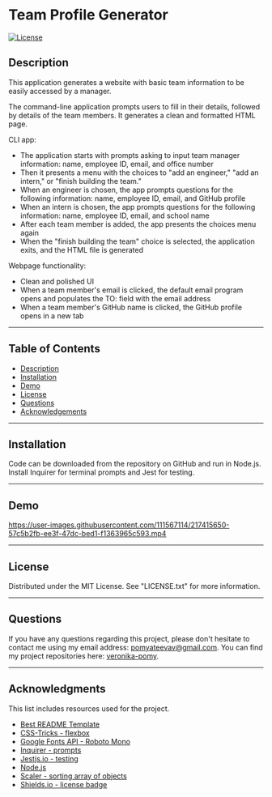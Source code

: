 # Team Profile Generator 

<!-- License Badge -->
[![License][license-shield]][license-url]

## Description

This application generates a website with basic team information to be easily accessed by a manager. 

The command-line application prompts users to fill in their details, followed by details of the team members. It generates a clean and formatted HTML page.

CLI app:

- The application starts with prompts asking to input team manager information: name, employee ID, email, and office number
- Then it presents a menu with the choices to "add an engineer," "add an intern," or "finish building the team."
- When an engineer is chosen, the app prompts questions for the following information: name, employee ID, email, and GitHub profile
- When an intern is chosen, the app prompts questions for the following information: name, employee ID, email, and school name
- After each team member is added, the app presents the choices menu again
- When the "finish building the team" choice is selected, the application exits, and the HTML file is generated 

Webpage functionality: 

- Clean and polished UI
- When a team member's email is clicked, the default email program opens and populates the TO: field with the email address
- When a team member's GitHub name is clicked, the GitHub profile opens in a new tab

---

## Table of Contents

  <ul>
    <li>
      <a href="#description">Description</a>
    </li>
    <li>
      <a href="#installation">Installation</a>
    </li>
    <li>
      <a href="#demo">Demo</a>
    </li>
    <li>
        <a href="#license">License</a>
    </li>
    <li>
        <a href="#questions">Questions</a>
    </li>
    <li>
        <a href="#acknowledgments">Acknowledgements</a>
    </li>
  </ul>

---

## Installation

Code can be downloaded from the repository on GitHub and run in Node.js. Install Inquirer for terminal prompts and Jest for testing. 

---
## Demo


https://user-images.githubusercontent.com/111567114/217415650-57c5b2fb-ee3f-47dc-bed1-f1363965c593.mp4


---

## License

Distributed under the MIT License. See "LICENSE.txt" for more information.

---

## Questions

If you have any questions regarding this project, please don't hesitate to contact me using my email address: pomyateevav@gmail.com. You can find my project repositories here: [veronika-pomy](https://github.com/veronika-pomy?tab=repositories).

___

## Acknowledgments

This list includes resources used for the project. 

- [Best README Template](https://github.com/othneildrew/Best-README-Template/blob/master/README.md)
- [CSS-Tricks - flexbox](https://css-tricks.com/)
- [Google Fonts API - Roboto Mono](https://fonts.google.com/specimen/Roboto+Mono)
- [Inquirer - prompts](https://www.npmjs.com/package/inquirer)
- [Jestjs.io - testing](https://jestjs.io/)
- [Node.js](https://nodejs.org/en/)
- [Scaler - sorting array of objects](https://www.scaler.com/topics/javascript-sort-an-array-of-objects/)
- [Shields.io - license badge](https://shields.io/)

<!-- License & badge -->
[license-shield]: https://img.shields.io/badge/license-MIT-blue?style=for-the-badge
[license-url]: https://github.com/veronika-pomy/Readme-Generator/blob/main/LICENSE
